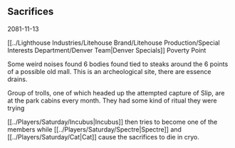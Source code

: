 ## Sacrifices
2081-11-13

[[../Lighthouse Industries/Litehouse Brand/Litehouse Production/Special Interests Department/Denver Team|Denver Specials]]
Poverty Point 

Some weird noises
found 6 bodies found tied to steaks around the 6 points of a possible old mall. This is an archeological site, there are essence drains.

Group of trolls, one of which headed up the attempted capture of Slip, are at the park cabins every month. They had some kind of ritual they were trying

[[../Players/Saturday/Incubus|Incubus]] then tries to become one of the members while [[../Players/Saturday/Spectre|Spectre]] and [[../Players/Saturday/Cat|Cat]] cause the sacrifices to die in cryo.
